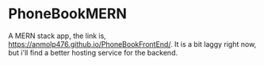 # PhoneBookMERN
A MERN stack app, the link is, https://anmolp476.github.io/PhoneBookFrontEnd/. It is a bit laggy right now, but i'll find a better hosting service for the backend.
